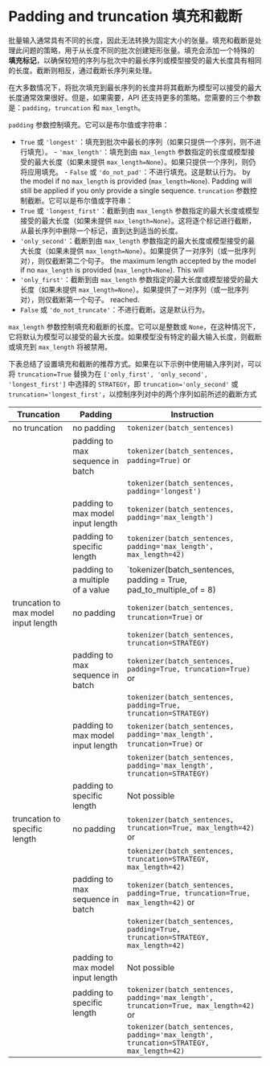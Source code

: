 <!-- 版权所有 2022 年 HuggingFace 团队保留所有权利。
根据 Apache 许可证第 2.0 版（“许可证”）进行许可；除非符合许可证，否则您不得使用此文件。您可以在以下位置获取许可证的副本
http://www.apache.org/licenses/LICENSE-2.0
除非适用法律要求或书面同意，按许可证分发的软件是按“按原样”分发的基础上，不提供任何明示或暗示的担保或条件。请参阅许可证特定语言下的权限和限制。
⚠️请注意，此文件是 Markdown 格式，但包含我们 doc-builder（类似于 MDX）的特定语法，您的 Markdown 查看器可能无法正确渲染。
-->

# Padding and truncation 填充和截断

批量输入通常具有不同的长度，因此无法转换为固定大小的张量。填充和截断是处理此问题的策略，用于从长度不同的批次创建矩形张量。填充会添加一个特殊的 **填充标记**，以确保较短的序列与批次中的最长序列或模型接受的最大长度具有相同的长度。截断则相反，通过截断长序列来处理。

在大多数情况下，将批次填充到最长序列的长度并将其截断为模型可以接受的最大长度通常效果很好。但是，如果需要，API 还支持更多的策略。您需要的三个参数是：`padding`，`truncation` 和 `max_length`。

`padding` 参数控制填充。它可以是布尔值或字符串：
  - `True` 或 `'longest'`：填充到批次中最长的序列（如果只提供一个序列，则不进行填充）。  - `'max_length'`：填充到由 `max_length` 参数指定的长度或模型接受的最大长度（如果未提供 `max_length=None`）。如果只提供一个序列，则仍将应用填充。  - `False` 或 `'do_not_pad'`：不进行填充。这是默认行为。    by the model if no `max_length` is provided (`max_length=None`). Padding will still be applied if you only provide a single sequence.
`truncation` 参数控制截断。它可以是布尔值或字符串：
  - `True` 或 `'longest_first'`：截断到由 `max_length` 参数指定的最大长度或模型接受的最大长度（如果未提供 `max_length=None`）。这将逐个标记进行截断，从最长序列中删除一个标记，直到达到适当的长度。
  - `'only_second'`：截断到由 `max_length` 参数指定的最大长度或模型接受的最大长度（如果未提供 `max_length=None`）。如果提供了一对序列（或一批序列对），则仅截断第二个句子。    the maximum length accepted by the model if no `max_length` is provided (`max_length=None`). This will
  - `'only_first'`：截断到由 `max_length` 参数指定的最大长度或模型接受的最大长度（如果未提供 `max_length=None`）。如果提供了一对序列（或一批序列对），则仅截断第一个句子。    reached.
  - `False` 或 `'do_not_truncate'`：不进行截断。这是默认行为。   

`max_length` 参数控制填充和截断的长度。它可以是整数或 `None`，在这种情况下，它将默认为模型可以接受的最大长度。如果模型没有特定的最大输入长度，则截断或填充到 `max_length` 将被禁用。

下表总结了设置填充和截断的推荐方式。如果在以下示例中使用输入序列对，可以将 `truncation=True` 替换为在 `['only_first', 'only_second', 'longest_first']` 中选择的 `STRATEGY`，即 `truncation='only_second'` 或 `truncation='longest_first'`，以控制序列对中的两个序列如前所述的截断方式

| Truncation                           | Padding                           | Instruction                                                                                 |
|--------------------------------------|-----------------------------------|---------------------------------------------------------------------------------------------|
| no truncation                        | no padding                        | `tokenizer(batch_sentences)`                                                           |
|                                      | padding to max sequence in batch  | `tokenizer(batch_sentences, padding=True)` or                                          |
|                                      |                                   | `tokenizer(batch_sentences, padding='longest')`                                        |
|                                      | padding to max model input length | `tokenizer(batch_sentences, padding='max_length')`                                     |
|                                      | padding to specific length        | `tokenizer(batch_sentences, padding='max_length', max_length=42)`                      |
|                                      | padding to a multiple of a value  | `tokenizer(batch_sentences, padding = True, pad_to_multiple_of = 8)                        |
| truncation to max model input length | no padding                        | `tokenizer(batch_sentences, truncation=True)` or                                       |
|                                      |                                   | `tokenizer(batch_sentences, truncation=STRATEGY)`                                      |
|                                      | padding to max sequence in batch  | `tokenizer(batch_sentences, padding=True, truncation=True)` or                         |
|                                      |                                   | `tokenizer(batch_sentences, padding=True, truncation=STRATEGY)`                        |
|                                      | padding to max model input length | `tokenizer(batch_sentences, padding='max_length', truncation=True)` or                 |
|                                      |                                   | `tokenizer(batch_sentences, padding='max_length', truncation=STRATEGY)`                |
|                                      | padding to specific length        | Not possible                                                                                |
| truncation to specific length        | no padding                        | `tokenizer(batch_sentences, truncation=True, max_length=42)` or                        |
|                                      |                                   | `tokenizer(batch_sentences, truncation=STRATEGY, max_length=42)`                       |
|                                      | padding to max sequence in batch  | `tokenizer(batch_sentences, padding=True, truncation=True, max_length=42)` or          |
|                                      |                                   | `tokenizer(batch_sentences, padding=True, truncation=STRATEGY, max_length=42)`         |
|                                      | padding to max model input length | Not possible                                                                                |
|                                      | padding to specific length        | `tokenizer(batch_sentences, padding='max_length', truncation=True, max_length=42)` or  |
|                                      |                                   | `tokenizer(batch_sentences, padding='max_length', truncation=STRATEGY, max_length=42)` |
